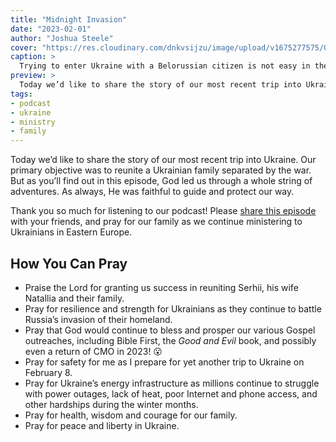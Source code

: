 ```yaml
---
title: "Midnight Invasion"
date: "2023-02-01"
author: "Joshua Steele"
cover: "https://res.cloudinary.com/dnkvsijzu/image/upload/v1675277575/OFReport/2023-02-01-midnight-invasion/midnight-van_ykueq5.jpg"
caption: >
  Trying to enter Ukraine with a Belorussian citizen is not easy in these times of conflict and uncertainty. There were some tense moments, and we thought we might have to spend the whole night on the border...
preview: >
  Today we’d like to share the story of our most recent trip into Ukraine. Our primary objective was to reunite a Ukrainian family separated by the war. But as you’ll find out in this episode, God led us through a whole string of adventures. As always, He was faithful to guide and protect our way.
tags:
- podcast
- ukraine
- ministry
- family
---
```


Today we’d like to share the story of our most recent trip into Ukraine. Our primary objective was to reunite a Ukrainian family separated by the war. But as you’ll find out in this episode, God led us through a whole string of adventures. As always, He was faithful to guide and protect our way.

Thank you so much for listening to our podcast! Please [share this episode](https://podcasts.apple.com/us/podcast/journey-to-ukraine/id1613710582) with your friends, and pray for our family as we continue ministering to Ukrainians in Eastern Europe.

<article-spacer />

<div id="buzzsprout-player-12144900"></div><script src="https://www.buzzsprout.com/1953515/12144900-midnight-invasion.js?container_id=buzzsprout-player-12144900&player=small" type="text/javascript" charset="utf-8"></script>

## How You Can Pray

* Praise the Lord for granting us success in reuniting Serhii, his wife Natallia and their family.
* Pray for resilience and strength for Ukrainians as they continue to battle Russia’s invasion of their homeland.
* Pray that God would continue to bless and prosper our various Gospel outreaches, including Bible First, the *Good and Evil* book, and possibly even a return of CMO in 2023! 😮
* Pray for safety for me as I prepare for yet another trip to Ukraine on February 8.
* Pray for Ukraine’s energy infrastructure as millions continue to struggle with power outages, lack of heat, poor Internet and phone access, and other hardships during the winter months.
* Pray for health, wisdom and courage for our family.
* Pray for peace and liberty in Ukraine.

<article-callout content="Keep scrolling for more photos of our trip..." />

<article-image publicId="OFReport/2023-02-01-midnight-invasion/IMG_9539_v0wrkj" height="768" caption="It was fun hanging out with the kids in Krakow, Poland. We used to come here all the time back in the day." />

<article-image publicId="OFReport/2023-02-01-midnight-invasion/IMG_9548_d2c9yw" width="768" caption="Good times at the Wawel Castle in Krakow. It was also fun to have our friend, Kati, with us from Žilina!" />

<article-image publicId="OFReport/2023-02-01-midnight-invasion/IMG_9565_awrnzp" height="768" caption="Natallia and kiddos arrive at the airport in Krakow." />

<article-image publicId="OFReport/2023-02-01-midnight-invasion/IMG_9571_xgiuqu" width="768" caption="Approaching passport control on our way into Ukraine" />

<article-image publicId="OFReport/2023-02-01-midnight-invasion/IMG_9577_i8xb8i" width="768" caption="Abby got to reconnect with her good friend Anya! 🥰" />

<article-image publicId="OFReport/2023-02-01-midnight-invasion/IMG_9612_kkz0gx" width="768" caption="The girls and Yura work with local Radekhiv volunteers to make camouflage netting. Why white? Winter warfare in the snow. 🥶" />

<article-image publicId="OFReport/2023-02-01-midnight-invasion/IMG_9616_gdvzgo" width="768" caption="Our visit to Radekhiv coincided with a group of kids from a local school. Everyone pitched in to help with the camo netting." />

<article-image publicId="OFReport/2023-02-01-midnight-invasion/IMG_9593_nz3giz" width="768" caption="Mission accomplished. 🎉 Natallia, Serhii and their children were reunited for several days in Odessa! 🥰" />

<article-image publicId="OFReport/2023-02-01-midnight-invasion/IMG_9632_xpo5k5" height="768" caption="Preparing to pull out for Slovakia. We pack it tight! 💪🏻" />

<article-image publicId="OFReport/2023-02-01-midnight-invasion/IMG_9634_thm1xm" width="768" caption="An all too common sight at land borders: a line of cars stretching as far as you can see. 😕" />

<article-image publicId="OFReport/2023-02-01-midnight-invasion/IMG_9633_nkrukq" width="768" caption="We had a full van coming into Ukraine and full van going out!" />
